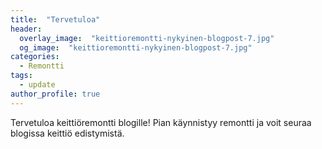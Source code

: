 ```yaml
---
title:  "Tervetuloa"
header:
  overlay_image:  "keittioremontti-nykyinen-blogpost-7.jpg"
  og_image:  "keittioremontti-nykyinen-blogpost-7.jpg"
categories: 
  - Remontti
tags:
  - update
author_profile: true
---
```


Tervetuloa keittiöremontti blogille! Pian käynnistyy remontti ja voit seuraa blogissa keittiö edistymistä.


[jekyll-docs]: http://jekyllrb.com/docs/home
[jekyll-gh]:   https://github.com/jekyll/jekyll
[jekyll-talk]: https://talk.jekyllrb.com/